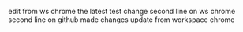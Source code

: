 edit from ws chrome the latest test change
second line on ws chrome
second line on github
made changes
update from workspace chrome
